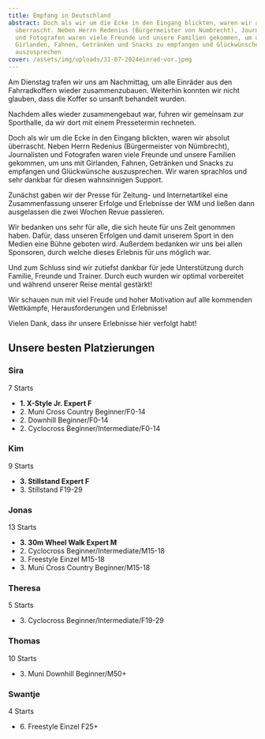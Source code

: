 ```yaml
---
title: Empfang in Deutschland
abstract: Doch als wir um die Ecke in den Eingang blickten, waren wir absolut
  überrascht. Neben Herrn Redenius (Bürgermeister von Nümbrecht), Journalisten
  und Fotografen waren viele Freunde und unsere Familien gekommen, um uns mit
  Girlanden, Fahnen, Getränken und Snacks zu empfangen und Glückwünsche
  auszusprechen
cover: /assets/img/uploads/31-07-2024einrad-vor.jpeg
---
```

Am Dienstag trafen wir uns am Nachmittag, um alle Einräder aus den Fahrradkoffern wieder zusammenzubauen. Weiterhin konnten wir nicht glauben, dass die Koffer so unsanft behandelt wurden.

Nachdem alles wieder zusammengebaut war, fuhren wir gemeinsam zur Sporthalle, da wir dort mit einem Pressetermin rechneten.

Doch als wir um die Ecke in den Eingang blickten, waren wir absolut überrascht. Neben Herrn Redenius (Bürgermeister von Nümbrecht), Journalisten und Fotografen waren viele Freunde und unsere Familien gekommen, um uns mit Girlanden, Fahnen, Getränken und Snacks zu empfangen und Glückwünsche auszusprechen. Wir waren sprachlos und sehr dankbar für diesen wahnsinnigen Support.

Zunächst gaben wir der Presse für Zeitung- und Internetartikel eine Zusammenfassung unserer Erfolge und Erlebnisse der WM und ließen dann ausgelassen die zwei Wochen Revue passieren.

Wir bedanken uns sehr für alle, die sich heute für uns Zeit genommen haben. Dafür, dass unseren Erfolgen und damit unserem Sport in den Medien eine Bühne geboten wird. Außerdem bedanken wir uns bei allen Sponsoren, durch welche dieses Erlebnis für uns möglich war.

Und zum Schluss sind wir zutiefst dankbar für jede Unterstützung durch Familie, Freunde und Trainer. Durch euch wurden wir optimal vorbereitet und während unserer Reise mental gestärkt!

Wir schauen nun mit viel Freude und hoher Motivation auf alle kommenden Wettkämpfe, Herausforderungen und Erlebnisse!

Vielen Dank, dass ihr unsere Erlebnisse hier verfolgt habt!

## Unsere besten Platzierungen

### Sira

7 Starts

* **1\. X-Style Jr. Expert F**
* 2\. Muni Cross Country Beginner/F0-14
* 2\. Downhill Beginner/F0-14
* 2\. Cyclocross Beginner/Intermediate/F0-14

### Kim

9 Starts

* **3\. Stillstand Expert F**
* 3\. Stillstand F19-29

### Jonas

13 Starts

* **3\. 30m Wheel Walk Expert M**
* 2\. Cyclocross Beginner/Intermediate/M15-18
* 3\. Freestyle Einzel M15-18
* 3\. Muni Cross Country Beginner/M15-18

### Theresa

5 Starts

* 3\. Cyclocross Beginner/Intermediate/F19-29

### Thomas

10 Starts

* 3\. Muni Downhill Beginner/M50+

### Swantje

4 Starts

* 6\. Freestyle Einzel F25+

